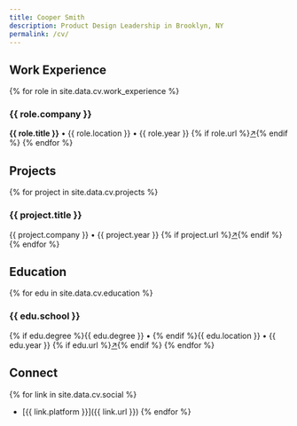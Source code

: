 ```yaml
---
title: Cooper Smith
description: Product Design Leadership in Brooklyn, NY
permalink: /cv/
---
```


## Work Experience

{% for role in site.data.cv.work_experience %}
### {{ role.company }}
**{{ role.title }}** • {{ role.location }} • {{ role.year }}
{% if role.url %}<a href="{{ role.url }}" target="_blank">↗</a>{% endif %}
{% endfor %}

## Projects

{% for project in site.data.cv.projects %}
### {{ project.title }}
{{ project.company }} • {{ project.year }}
{% if project.url %}<a href="{{ project.url }}" target="_blank">↗</a>{% endif %}
{% endfor %}

## Education

{% for edu in site.data.cv.education %}
### {{ edu.school }}
{% if edu.degree %}{{ edu.degree }} • {% endif %}{{ edu.location }} • {{ edu.year }}
{% if edu.url %}<a href="{{ edu.url }}" target="_blank">↗</a>{% endif %}
{% endfor %}

## Connect

{% for link in site.data.cv.social %}
- [{{ link.platform }}]({{ link.url }})
{% endfor %} 